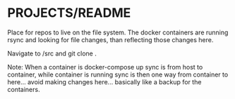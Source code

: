 # PROJECTS/README
Place for repos to live on the file system. The docker containers are running rsync and looking for file changes, than reflecting those changes here.

Navigate to /src and git clone <repo>.

Note: When a container is docker-compose up sync is from host to container, while container is running sync is then one way from container to here... avoid making changes here... basically like a backup for the containers.